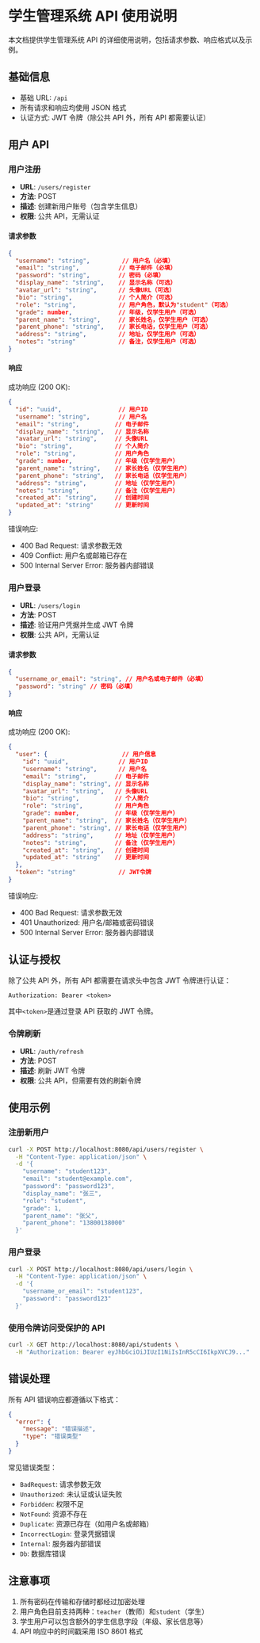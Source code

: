# 学生管理系统 API 使用说明

本文档提供学生管理系统 API 的详细使用说明，包括请求参数、响应格式以及示例。

## 基础信息

- 基础 URL: `/api`
- 所有请求和响应均使用 JSON 格式
- 认证方式: JWT 令牌（除公共 API 外，所有 API 都需要认证）

## 用户 API

### 用户注册

- **URL**: `/users/register`
- **方法**: POST
- **描述**: 创建新用户账号（包含学生信息）
- **权限**: 公共 API，无需认证

#### 请求参数

```json
{
  "username": "string",         // 用户名（必填）
  "email": "string",           // 电子邮件（必填）
  "password": "string",        // 密码（必填）
  "display_name": "string",    // 显示名称（可选）
  "avatar_url": "string",      // 头像URL（可选）
  "bio": "string",             // 个人简介（可选）
  "role": "string",            // 用户角色，默认为"student"（可选）
  "grade": number,             // 年级，仅学生用户（可选）
  "parent_name": "string",     // 家长姓名，仅学生用户（可选）
  "parent_phone": "string",    // 家长电话，仅学生用户（可选）
  "address": "string",         // 地址，仅学生用户（可选）
  "notes": "string"            // 备注，仅学生用户（可选）
}
```

#### 响应

成功响应 (200 OK):

```json
{
  "id": "uuid",                // 用户ID
  "username": "string",        // 用户名
  "email": "string",          // 电子邮件
  "display_name": "string",   // 显示名称
  "avatar_url": "string",     // 头像URL
  "bio": "string",            // 个人简介
  "role": "string",           // 用户角色
  "grade": number,            // 年级（仅学生用户）
  "parent_name": "string",    // 家长姓名（仅学生用户）
  "parent_phone": "string",   // 家长电话（仅学生用户）
  "address": "string",        // 地址（仅学生用户）
  "notes": "string",          // 备注（仅学生用户）
  "created_at": "string",     // 创建时间
  "updated_at": "string"      // 更新时间
}
```

错误响应:

- 400 Bad Request: 请求参数无效
- 409 Conflict: 用户名或邮箱已存在
- 500 Internal Server Error: 服务器内部错误

### 用户登录

- **URL**: `/users/login`
- **方法**: POST
- **描述**: 验证用户凭据并生成 JWT 令牌
- **权限**: 公共 API，无需认证

#### 请求参数

```json
{
  "username_or_email": "string", // 用户名或电子邮件（必填）
  "password": "string" // 密码（必填）
}
```

#### 响应

成功响应 (200 OK):

```json
{
  "user": {                     // 用户信息
    "id": "uuid",              // 用户ID
    "username": "string",      // 用户名
    "email": "string",        // 电子邮件
    "display_name": "string", // 显示名称
    "avatar_url": "string",   // 头像URL
    "bio": "string",          // 个人简介
    "role": "string",         // 用户角色
    "grade": number,          // 年级（仅学生用户）
    "parent_name": "string",  // 家长姓名（仅学生用户）
    "parent_phone": "string", // 家长电话（仅学生用户）
    "address": "string",      // 地址（仅学生用户）
    "notes": "string",        // 备注（仅学生用户）
    "created_at": "string",   // 创建时间
    "updated_at": "string"    // 更新时间
  },
  "token": "string"            // JWT令牌
}
```

错误响应:

- 400 Bad Request: 请求参数无效
- 401 Unauthorized: 用户名/邮箱或密码错误
- 500 Internal Server Error: 服务器内部错误

## 认证与授权

除了公共 API 外，所有 API 都需要在请求头中包含 JWT 令牌进行认证：

```
Authorization: Bearer <token>
```

其中`<token>`是通过登录 API 获取的 JWT 令牌。

### 令牌刷新

- **URL**: `/auth/refresh`
- **方法**: POST
- **描述**: 刷新 JWT 令牌
- **权限**: 公共 API，但需要有效的刷新令牌

## 使用示例

### 注册新用户

```bash
curl -X POST http://localhost:8080/api/users/register \
  -H "Content-Type: application/json" \
  -d '{
    "username": "student123",
    "email": "student@example.com",
    "password": "password123",
    "display_name": "张三",
    "role": "student",
    "grade": 1,
    "parent_name": "张父",
    "parent_phone": "13800138000"
  }'
```

### 用户登录

```bash
curl -X POST http://localhost:8080/api/users/login \
  -H "Content-Type: application/json" \
  -d '{
    "username_or_email": "student123",
    "password": "password123"
  }'
```

### 使用令牌访问受保护的 API

```bash
curl -X GET http://localhost:8080/api/students \
  -H "Authorization: Bearer eyJhbGciOiJIUzI1NiIsInR5cCI6IkpXVCJ9..."
```

## 错误处理

所有 API 错误响应都遵循以下格式：

```json
{
  "error": {
    "message": "错误描述",
    "type": "错误类型"
  }
}
```

常见错误类型：

- `BadRequest`: 请求参数无效
- `Unauthorized`: 未认证或认证失败
- `Forbidden`: 权限不足
- `NotFound`: 资源不存在
- `Duplicate`: 资源已存在（如用户名或邮箱）
- `IncorrectLogin`: 登录凭据错误
- `Internal`: 服务器内部错误
- `Db`: 数据库错误

## 注意事项

1. 所有密码在传输和存储时都经过加密处理
2. 用户角色目前支持两种：`teacher`（教师）和`student`（学生）
3. 学生用户可以包含额外的学生信息字段（年级、家长信息等）
4. API 响应中的时间戳采用 ISO 8601 格式

